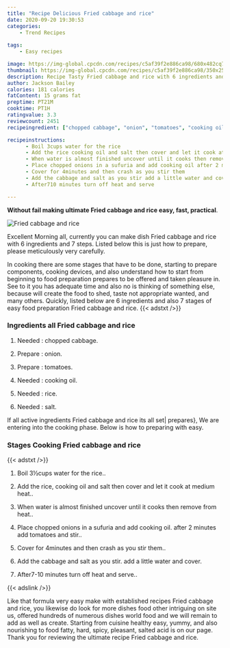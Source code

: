 ```yaml
---
title: "Recipe Delicious Fried cabbage and rice"
date: 2020-09-20 19:30:53
categories:
    - Trend Recipes
    
tags:
    - Easy recipes

image: https://img-global.cpcdn.com/recipes/c5af39f2e886ca98/680x482cq70/fried-cabbage-and-rice-recipe-main-photo.jpg
thumbnail: https://img-global.cpcdn.com/recipes/c5af39f2e886ca98/350x250cq70/fried-cabbage-and-rice-recipe-main-photo.jpg
description: Recipe Tasty Fried cabbage and rice with 6 ingredients and 7 stages of easy cooking.
author: Jackson Bailey
calories: 181 calories
fatContent: 15 grams fat
preptime: PT21M
cooktime: PT1H
ratingvalue: 3.3
reviewcount: 2451
recipeingredient: ["chopped cabbage", "onion", "tomatoes", "cooking oil", "rice", "salt"]

recipeinstructions: 
      - Boil 3cups water for the rice 
      - Add the rice cooking oil and salt then cover and let it cook at medium heat 
      - When water is almost finished uncover until it cooks then remove from heat 
      - Place chopped onions in a sufuria and add cooking oil after 2 minutes add tomatoes and stir 
      - Cover for 4minutes and then crash as you stir them 
      - Add the cabbage and salt as you stir add a little water and cover 
      - After710 minutes turn off heat and serve

---
```




**Without fail making ultimate Fried cabbage and rice easy, fast, practical**. 


![Fried cabbage and rice](https://img-global.cpcdn.com/recipes/c5af39f2e886ca98/680x482cq70/fried-cabbage-and-rice-recipe-main-photo.jpg "Fried cabbage and rice")




Excellent Morning all, currently you can make dish Fried cabbage and rice with 6 ingredients and 7 steps. Listed below this is just how to prepare, please meticulously very carefully.

In cooking there are some stages that have to be done, starting to prepare components, cooking devices, and also understand how to start from beginning to food preparation prepares to be offered and taken pleasure in. See to it you has adequate time and also no is thinking of something else, because will create the food to shed, taste not appropriate wanted, and many others. Quickly, listed below are 6 ingredients and also 7 stages of easy food preparation Fried cabbage and rice.
{{< adstxt />}}

### Ingredients all Fried cabbage and rice


1. Needed  : chopped cabbage.

1. Prepare  : onion.

1. Prepare  : tomatoes.

1. Needed  : cooking oil.

1. Needed  : rice.

1. Needed  : salt.



If all active ingredients Fried cabbage and rice its all set| prepares}, We are entering into the cooking phase. Below is how to preparing with easy.

### Stages Cooking Fried cabbage and rice

{{< adstxt />}}


1. Boil 3½cups water for the rice..



1. Add the rice, cooking oil and salt then cover and let it cook at medium heat..



1. When water is almost finished uncover until it cooks then remove from heat..



1. Place chopped onions in a sufuria and add cooking oil. after 2 minutes add tomatoes and stir..



1. Cover for 4minutes and then crash as you stir them..



1. Add the cabbage and salt as you stir. add a little water and cover.



1. After7-10 minutes turn off heat and serve..





{{< adslink />}}

Like that formula very easy make with established recipes Fried cabbage and rice, you likewise do look for more dishes food other intriguing on site us, offered hundreds of numerous dishes world food and we will remain to add as well as create. Starting from cuisine healthy easy, yummy, and also nourishing to food fatty, hard, spicy, pleasant, salted acid is on our page. Thank you for reviewing the ultimate recipe Fried cabbage and rice.
